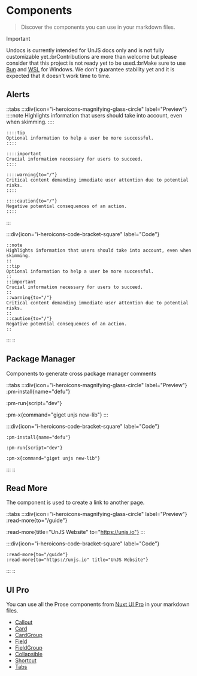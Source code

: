 # Components

> Discover the components you can use in your markdown files.

<!-- automd:file src="../.partials/warn.md" -->

> [!IMPORTANT]
> Undocs is currently intended for UnJS docs only and is not fully customizable yet.:brContributions are more than welcome but please consider that this project is not ready yet to be used.:brMake sure to use [Bun](https://bun.sh/) and [WSL](https://learn.microsoft.com/en-us/windows/wsl/install) for Windows.
> We don't guarantee stability yet and it is expected that it doesn't work time to time.

<!-- /automd -->

## Alerts

<!-- prettier-ignore-start -->

::tabs
  :::div{icon="i-heroicons-magnifying-glass-circle" label="Preview"}
    ::::note
    Highlights information that users should take into account, even when skimming.
    ::::
  
    ::::tip
    Optional information to help a user be more successful.
    ::::
  
    ::::important
    Crucial information necessary for users to succeed.
    ::::
  
    ::::warning{to="/"}
    Critical content demanding immediate user attention due to potential risks.
    ::::
  
    ::::caution{to="/"}
    Negative potential consequences of an action.
    ::::
  :::

  :::div{icon="i-heroicons-code-bracket-square" label="Code"}
  ```mdc
  ::note
  Highlights information that users should take into account, even when skimming.
  ::
  ::tip
  Optional information to help a user be more successful.
  ::
  ::important
  Crucial information necessary for users to succeed.
  ::
  ::warning{to="/"}
  Critical content demanding immediate user attention due to potential risks.
  ::
  ::caution{to="/"}
  Negative potential consequences of an action.
  ::
  ```
  :::
::

<!-- prettier-ignore-end -->

## Package Manager

Components to generate cross package manager comments

<!-- prettier-ignore-start -->

::tabs
  :::div{icon="i-heroicons-magnifying-glass-circle" label="Preview"}
  :pm-install{name="defu"}
  
  :pm-run{script="dev"}
  
  :pm-x{command="giget unjs new-lib"}
  :::

  :::div{icon="i-heroicons-code-bracket-square" label="Code"}
  ```mdc
  :pm-install{name="defu"}
  
  :pm-run{script="dev"}
  
  :pm-x{command="giget unjs new-lib"}
  ```
  :::
::

<!-- prettier-ignore-end -->

## Read More

The component is used to create a link to another page.

<!-- prettier-ignore-start -->

::tabs
  :::div{icon="i-heroicons-magnifying-glass-circle" label="Preview"}
  :read-more{to="/guide"}
  
  :read-more{title="UnJS Website" to="https://unjs.io"}
  :::

  :::div{icon="i-heroicons-code-bracket-square" label="Code"}
  ```mdc
  :read-more{to="/guide"}
  :read-more{to="https://unjs.io" title="UnJS Website"}
  ```
  :::
::

<!-- prettier-ignore-end -->

## UI Pro

You can use all the Prose components from [Nuxt UI Pro](https://ui.nuxt.com/pro/components/prose/callout) in your markdown files.

- [Callout](https://ui.nuxt.com/pro/components/prose/callout)
- [Card](https://ui.nuxt.com/pro/components/prose/card)
- [CardGroup](https://ui.nuxt.com/pro/components/prose/card-group)
- [Field](https://ui.nuxt.com/pro/components/prose/field)
- [FieldGroup](https://ui.nuxt.com/pro/components/prose/field-group)
- [Collapsible](https://ui.nuxt.com/pro/components/prose/collapsible)
- [Shortcut](https://ui.nuxt.com/pro/components/prose/shortcut)
- [Tabs](https://ui.nuxt.com/pro/components/prose/tabs)
